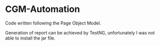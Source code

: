 # CGM-Automation

Code written following the Page Object Model.

Generation of report can be achieved by TestNG, unfortunately I was not able to install the jar file.
